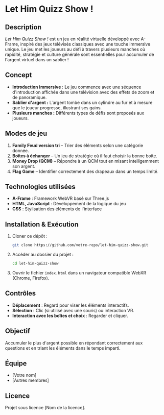 # Let Him Quizz Show !

## Description
*Let Him Quizz Show !* est un jeu en réalité virtuelle développé avec A-Frame, inspiré des jeux télévisés classiques avec une touche immersive unique. Le jeu met les joueurs au défi à travers plusieurs manches où rapidité, stratégie et culture générale sont essentielles pour accumuler de l'argent virtuel dans un sablier !

## Concept
- **Introduction immersive :** Le jeu commence avec une séquence d'introduction affichée dans une télévision avec des effets de zoom et de panoramique.
- **Sablier d'argent :** L'argent tombe dans un cylindre au fur et à mesure que le joueur progresse, illustrant ses gains.
- **Plusieurs manches :** Différents types de défis sont proposés aux joueurs.

## Modes de jeu
1. **Family Feud version tri** – Trier des éléments selon une catégorie donnée.
2. **Boîtes à échanger** – Un jeu de stratégie où il faut choisir la bonne boîte.
3. **Money Drop (QCM)** – Répondre à un QCM tout en misant intelligemment son argent.
4. **Flag Game** – Identifier correctement des drapeaux dans un temps limité.

## Technologies utilisées
- **A-Frame** : Framework WebVR basé sur Three.js
- **HTML, JavaScript** : Développement de la logique du jeu
- **CSS** : Stylisation des éléments de l'interface

## Installation & Exécution
1. Cloner ce dépôt :
   ```bash
   git clone https://github.com/votre-repo/let-him-quizz-show.git
   ```
2. Accéder au dossier du projet :
   ```bash
   cd let-him-quizz-show
   ```
3. Ouvrir le fichier `index.html` dans un navigateur compatible WebXR (Chrome, Firefox).

## Contrôles
- **Déplacement** : Regard pour viser les éléments interactifs.
- **Sélection** : Clic (si utilisé avec une souris) ou interaction VR.
- **Interaction avec les boîtes et choix** : Regarder et cliquer.

## Objectif
Accumuler le plus d'argent possible en répondant correctement aux questions et en triant les éléments dans le temps imparti.

## Équipe
- [Votre nom]
- [Autres membres]

## Licence
Projet sous licence [Nom de la licence].

